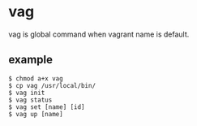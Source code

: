 # vag

vag is global command when vagrant name is default.

## example

```
$ chmod a+x vag
$ cp vag /usr/local/bin/
$ vag init
$ vag status
$ vag set [name] [id]
$ vag up [name]
```